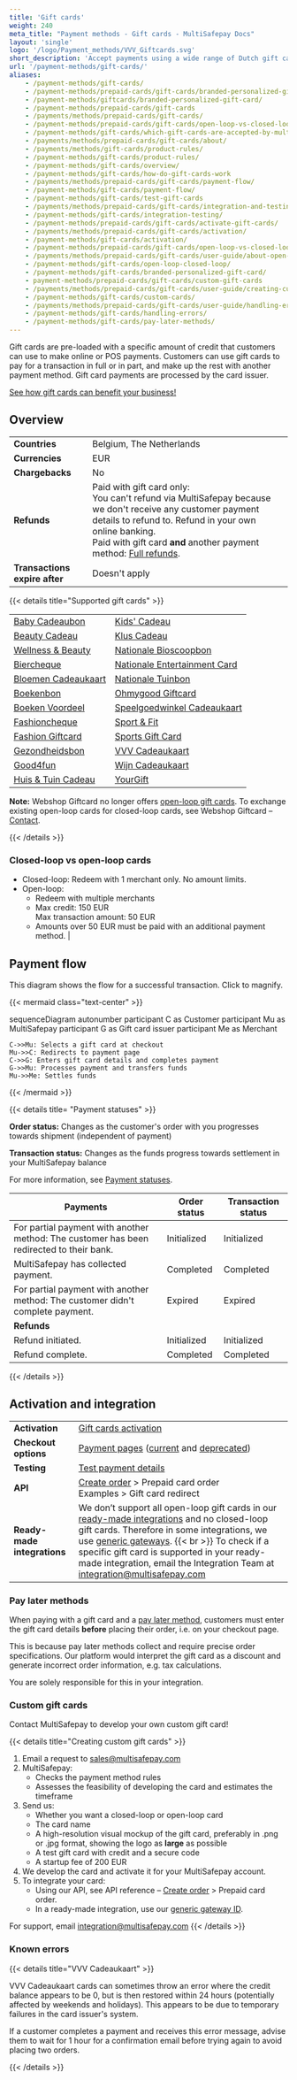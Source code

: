 ```yaml
---
title: 'Gift cards'
weight: 240
meta_title: "Payment methods - Gift cards - MultiSafepay Docs"
layout: 'single'
logo: '/logo/Payment_methods/VVV_Giftcards.svg'
short_description: 'Accept payments using a wide range of Dutch gift cards.'
url: '/payment-methods/gift-cards/'
aliases: 
    - /payment-methods/gift-cards/
    - /payment-methods/prepaid-cards/gift-cards/branded-personalized-gift-card/
    - /payment-methods/giftcards/branded-personalized-gift-card/
    - /payment-methods/prepaid-cards/gift-cards
    - /payments/methods/prepaid-cards/gift-cards/
    - /payment-methods/prepaid-cards/gift-cards/open-loop-vs-closed-loop
    - /payment-methods/gift-cards/which-gift-cards-are-accepted-by-multisafepay/
    - /payments/methods/prepaid-cards/gift-cards/about/
    - /payments/methods/gift-cards/product-rules/
    - /payment-methods/gift-cards/product-rules/
    - /payment-methods/gift-cards/overview/
    - /payment-methods/gift-cards/how-do-gift-cards-work
    - /payments/methods/prepaid-cards/gift-cards/payment-flow/
    - /payment-methods/gift-cards/payment-flow/
    - /payment-methods/gift-cards/test-gift-cards
    - /payments/methods/prepaid-cards/gift-cards/integration-and-testing/
    - /payment-methods/gift-cards/integration-testing/
    - /payment-methods/prepaid-cards/gift-cards/activate-gift-cards/
    - /payments/methods/prepaid-cards/gift-cards/activation/
    - /payment-methods/gift-cards/activation/
    - /payment-methods/prepaid-cards/gift-cards/open-loop-vs-closed-loop
    - /payments/methods/prepaid-cards/gift-cards/user-guide/about-open-closed-loop/
    - /payment-methods/gift-cards/open-loop-closed-loop/
    - /payment-methods/gift-cards/branded-personalized-gift-card/
    - payment-methods/prepaid-cards/gift-cards/custom-gift-cards
    - /payments/methods/prepaid-cards/gift-cards/user-guide/creating-custom-gift-cards/
    - /payment-methods/gift-cards/custom-cards/
    - /payments/methods/prepaid-cards/gift-cards/user-guide/handling-errors/
    - /payment-methods/gift-cards/handling-errors/
    - /payment-methods/gift-cards/pay-later-methods/
---
```

Gift cards are pre-loaded with a specific amount of credit that customers can use to make online or POS payments. Customers can use gift cards to pay for a transaction in full or in part, and make up the rest with another payment method. Gift card payments are processed by the card issuer.

[See how gift cards can benefit your business!](https://www.multisafepay.com/solutions/payment-methods/giftcards)

## Overview

|   |   |   |
|---|---|---|
| **Countries**  | Belgium, The Netherlands  | 
| **Currencies** | EUR  | 
| **Chargebacks** | No  | 
| **Refunds** | Paid with gift card only: <br> You can't refund via MultiSafepay because we don't receive any customer payment details to refund to. Refund in your own online banking. <br> Paid with gift card **and** another payment method: [Full refunds](/payments/refunds/).  |
| **Transactions expire after** | Doesn't apply |

{{< details title="Supported gift cards" >}} 

| | |
|---|---|
| [Baby Cadeaubon](https://www.babycadeaubon.nl/) | [Kids' Cadeau](https://www.dekidscadeaukaart.nl/) |
| [Beauty Cadeau](https://www.beautycadeau.nl/) | [Klus Cadeau](https://www.kluscadeau.nl/) |
| [Wellness & Beauty](https://www.wellnessbeautycadeau.nl/) | [Nationale Bioscoopbon](https://www.bioscoopbon.nl/) |
| [Biercheque](https://biercheque.nl/) | [Nationale Entertainment Card](https://www.nationale-entertainmentcard.nl/) |
| [Bloemen Cadeaukaart](https://www.bloemen-cadeaukaart.nl/) | [Nationale Tuinbon](https://www.nationale-tuinbon.nl/) |
| [Boekenbon](https://bestel.boekenbon.nl/) | [Ohmygood Giftcard](https://ohmygood.nl/) |
| [Boeken Voordeel](https://www.boekenVoordeel.nl/) | [Speelgoedwinkel Cadeaukaart](https://www.speelgoedwinkel.nl/) |
| [Fashioncheque](https://www.fashioncheque.com/) | [Sport & Fit](https://www.sportenfitcadeau.nl/) |
| [Fashion Giftcard](https://www.fashion-giftcard.nl/) | [Sports Gift Card](https://www.sports-giftcard.com/) |
| [Gezondheidsbon](https://www.gezondheidsbon.nl/) | [VVV Cadeaukaart](https://www.vvvcadeaukaarten.nl/) |
| [Good4fun](https://www.good4fun.nl/) | [Wijn Cadeaukaart](https://www.wijn-cadeaukaart.nl/) |
| [Huis & Tuin Cadeau](https://www.huisentuincadeau.com/) | [YourGift](https://www.yourgift.nl/) |

**Note:** Webshop Giftcard no longer offers [open-loop gift cards](/payments/methods/prepaid-cards/gift-cards/user-guide/about-open-closed-loop). To exchange existing open-loop cards for closed-loop cards, see Webshop Giftcard – [Contact](https://www.webshopgiftcard.nl/contact).

{{< /details >}}

### Closed-loop vs open-loop cards

- Closed-loop: Redeem with 1 merchant only. No amount limits.
- Open-loop: 
    - Redeem with multiple merchants 
    - Max credit: 150 EUR <br> Max transaction amount: 50 EUR
    - Amounts over 50 EUR must be paid with an additional payment method. |

## Payment flow

This diagram shows the flow for a successful transaction. Click to magnify.

{{< mermaid class="text-center" >}}

sequenceDiagram
    autonumber
    participant C as Customer
    participant Mu as MultiSafepay
    participant G as Gift card issuer
    participant Me as Merchant

    C->>Mu: Selects a gift card at checkout
    Mu->>C: Redirects to payment page
    C->>G: Enters gift card details and completes payment
    G->>Mu: Processes payment and transfers funds 
    Mu->>Me: Settles funds

{{< /mermaid >}}
&nbsp;  

{{< details title= "Payment statuses" >}}

**Order status:** Changes as the customer's order with you progresses towards shipment (independent of payment)

**Transaction status:** Changes as the funds progress towards settlement in your MultiSafepay balance

For more information, see [Payment statuses](/payments/payment-statuses/).

| Payments | Order status | Transaction status |
|---|---|---|
| For partial payment with another method: The customer has been redirected to their bank. | Initialized | Initialized |
| MultiSafepay has collected payment. | Completed | Completed |
| For partial payment with another method: The customer didn't complete payment. | Expired | Expired |
|**Refunds**|||
| Refund initiated. | Initialized | Initialized |
| Refund complete. | Completed | Completed |

{{< /details >}}

## Activation and integration

| | |
|---|---|
| **Activation** | [Gift cards activation](/payments/activating-payment-methods/#gift-cards) |
| **Checkout options** | [Payment pages](/payment-pages/) ([current](/payment-pages/activation/) and [deprecated](/payment-pages/deprecated/)) |
| **Testing** | [Test payment details](/testing/test-payment-details/#prepaid-cards) |
| **API** | [Create order](https://docs-api.multisafepay.com/reference/createorder) > Prepaid card order <br> Examples > Gift card redirect |
| **Ready-made integrations** | We don’t support all open-loop gift cards in our [ready-made integrations](/integrations/ready-made/) and no closed-loop gift cards. Therefore in some integrations, we use [generic gateways](/developer/general/generic-gateways/). {{< br >}} To check if a specific gift card is supported in your ready-made integration, email the Integration Team at integration@multisafepay.com   |

### Pay later methods

When paying with a gift card and a [pay later method](/payments/methods/pay-later/), customers must enter the gift card details **before** placing their order, i.e. on your checkout page. 

This is because pay later methods collect and require precise order specifications. Our platform would interpret the gift card as a discount and generate incorrect order information, e.g. tax calculations.

You are solely responsible for this in your integration.

### Custom gift cards

Contact MultiSafepay to develop your own custom gift card! 

{{< details title="Creating custom gift cards" >}}

1. Email a request to <sales@multisafepay.com> 
2. MultiSafepay:
    - Checks the payment method rules 
    - Assesses the feasibility of developing the card and estimates the timeframe 
3. Send us:
    - Whether you want a closed-loop or open-loop card
    - The card name 
    - A high-resolution visual mockup of the gift card, preferably in .png or .jpg format, showing the logo as **large** as possible
    - A test gift card with credit and a secure code
    - A startup fee of 200 EUR
4. We develop the card and activate it for your MultiSafepay account.
5. To integrate your card:
    - Using our API, see API reference – [Create order](https://docs-api.multisafepay.com/reference/createorder) > Prepaid card order.
    - In a ready-made integration, use our [generic gateway ID](/developer/generic-gateways/).

For support, email <integration@multisafepay.com>
{{< /details >}}

### Known errors

{{< details title="VVV Cadeaukaart" >}}

VVV Cadeaukaart cards can sometimes throw an error where the credit balance appears to be 0, but is then restored within 24 hours (potentially affected by weekends and holidays). This appears to be due to temporary failures in the card issuer's system. 

If a customer completes a payment and receives this error message, advise them to wait for 1 hour for a confirmation email before trying again to avoid placing two orders.

{{< /details >}}
